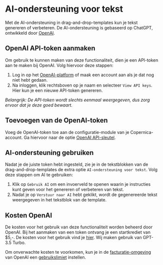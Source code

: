 # AI-ondersteuning voor tekst

Met de AI-ondersteuning in drag-and-drop-templates kun je tekst genereren of verbeteren. De AI-ondersteuning is gebaseerd op ChatGPT, ontwikkeld door [OpenAI](https://openai.com/). 

## OpenAI API-token aanmaken
Om gebruik te kunnen maken van deze functionaliteit, dien je een API-token aan te maken bij OpenAI. Volg hiervoor deze stappen:

1. Log in op het [OpenAI-platform](https://platform.openai.com/) of maak een account aan als je dat nog niet hebt gedaan.
2. Na inloggen, klik rechtsboven op je naam en selecteer `View API keys`. Hier kun je een nieuwe API-token genereren.

*Belangrijk: De API-token wordt slechts eenmaal weergegeven, dus zorg ervoor dat je deze goed bewaart.*

## Toevoegen van de OpenAI-token
Voeg de OpenAI-token toe aan de configuratie-module van je Copernica-account. Ga hiervoor naar de optie [OpenAI API-sleutel](https://ms-dev.copernica.com/#/admin/account/openai).

## AI-ondersteuning gebruiken
Nadat je de juiste token hebt ingesteld, zie je in de tekstblokken van de drag-and-drop-templates de extra optie `AI-ondersteuning voor tekst`. Volg deze stappen om AI te gebruiken:

1. Klik op `Gebruik AI` om een invoerveld te openen waarin je instructies kunt geven voor het genereren of verbeteren van tekst.
2. Nadat je op `Verstuur naar AI` hebt geklikt, wordt de gegenereerde tekst weergegeven in het tekstblok van de template.

## Kosten OpenAI
De kosten voor het gebruik van deze functionaliteit worden beheerd door OpenAI. Bij het aanmaken van een token ontvang je een startkrediet van $5,-. De kosten voor het gebruik vind je [hier](https://openai.com/pricing). Wij maken gebruik van GPT-3.5 Turbo.

Om onverwachte kosten te voorkomen, kun je in de [facturatie-omgeving](https://platform.openai.com/account/billing/overview) van OpenAI een [gebruikslimiet](https://platform.openai.com/account/billing/limits) instellen.
